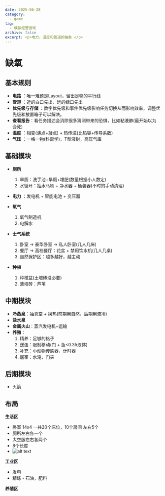 ```yaml
---
date: 2025-06-28
category:
  - game
tag:
  - 模拟经营游戏
archive: false
excerpt: <p>电力，温度和管道的抽象 </p>
---
```


# 缺氧
## 基本规则
* **电路** ：唯一难题是Layout，留出足够的平行线
* **管道** ：近的白口先出，远的绿口先出
* **优先级与存储** ：数字优先级和事件优先级影响任务切换从而影响效率，调整优先级和放置箱子可以解决。
* **查看报告**：看任务描述会消除很多猜测带来的恐惧，比如粘液肺(最开始以为会死)
* **温度** ：相变(沸点+凝点) + 热传递(比热容+传导系数)
* **气压** ：一格一物(科雷学)，T型液封，高压气库

## 基础模块
* **厕所**
  1. 旱厕：洗手池+旱厕+堆肥(数量根据小人数定)
  2. 水循环：抽水马桶 + 净水器 + 桶装器(不时的手动清理)

* **电力** ：发电机 + 智能电池 + 变压器
* **氧气** 
  1. 氧气制造机
  2. 电解水

* **士气系统**
  1. 卧室 -> 豪华卧室 -> 私人卧室(几人几床)
  2. 餐厅 -> 高档餐厅：花盆 + 禁用饮水机(几人几桌)
  3. 自然保护区：越多越好，越主动

* **种植**
  1. 种植盆(土培砖没必要)
  2. 液培砖：芦苇

## 中期模块
* **冷蒸泉**：抽真空 + 换热(前期用自然，后期用液冷)
* **盐水泉**
* **金属火山**：蒸汽发电机+运输
* **养殖**：
  1. 精养：足够的格子
  2. 送蛋：限制移动(门 + 鱼<0.35液体)
  3. 补充：小动物传感器，计时器
  4. 屠宰：水淹，门夹


## 后期模块
* 火箭

## 布局
**生活区**
* 卧室 14x4 一共20个床位，10个房间 左右5个
* 厕所左右各一个
* 太空服左右各两个
* 8个长度
* ![alt text](image.png)

**工业区**
* 发电
* 精炼 - 石油，肥料

**养殖区**